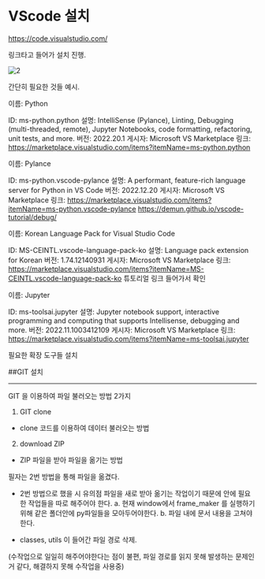VScode 설치
===========

https://code.visualstudio.com/

링크타고 들어가 설치 진행.

![2](https://user-images.githubusercontent.com/112140363/209625787-a5d4bb83-9dcb-4006-a384-5098430c1520.png)

간단히 필요한 것들 예시.

이름: Python

ID: ms-python.python
설명: IntelliSense (Pylance), Linting, Debugging (multi-threaded, remote), Jupyter Notebooks, code formatting, refactoring, unit tests, and more.
버전: 2022.20.1
게시자: Microsoft
VS Marketplace 링크: https://marketplace.visualstudio.com/items?itemName=ms-python.python

이름: Pylance

ID: ms-python.vscode-pylance
설명: A performant, feature-rich language server for Python in VS Code
버전: 2022.12.20
게시자: Microsoft
VS Marketplace 링크: https://marketplace.visualstudio.com/items?itemName=ms-python.vscode-pylance
https://demun.github.io/vscode-tutorial/debug/

이름: Korean Language Pack for Visual Studio Code

ID: MS-CEINTL.vscode-language-pack-ko
설명: Language pack extension for Korean
버전: 1.74.12140931
게시자: Microsoft
VS Marketplace 링크: https://marketplace.visualstudio.com/items?itemName=MS-CEINTL.vscode-language-pack-ko
튜토리얼 링크 들어가서 확인

이름: Jupyter

ID: ms-toolsai.jupyter
설명: Jupyter notebook support, interactive programming and computing that supports Intellisense, debugging and more.
버전: 2022.11.1003412109
게시자: Microsoft
VS Marketplace 링크: https://marketplace.visualstudio.com/items?itemName=ms-toolsai.jupyter

필요한 확장 도구들 설치

##GIT 설치


-------------------------------------------------------------------------------------------------------------------------

GIT 을 이용하여 파일 불러오는 방법 2가지

1. GIT clone 
- clone 코드를 이용하여 데이터 불러오는 방법

2. download ZIP
- ZIP 파일을 받아 파일을 옮기는 방법

필자는 2번 방법을 통해 파일을 옮겼다.

* 2번 방법으로 했을 시 유의점
파일을 새로 받아 옮기는 작업이기 때문에 안에 필요한 작업들을 따로 해주어야 한다.
a. 현재 window에서 frame_maker 를 실행하기 위해 같은 폴더안에 py파일들을 모아두어야한다.
b. 파일 내에 문서 내용을 고쳐야한다.
- classes, utils 이 들어간 파일 경로 삭제.

(수작업으로 일일히 해주어야한다는 점이 불편, 파일 경로를 읽지 못해 발생하는 문제인거 같다, 해결하지 못해 수작업을 사용중)

